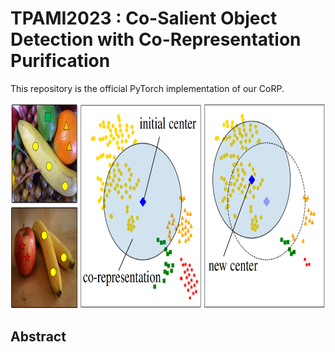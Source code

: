 # **TPAMI2023 : Co-Salient Object Detection with Co-Representation Purification**

This repository is the official PyTorch implementation of our CoRP.

<div align=center><img width="750" height="330" src=./figures/main1.png/></div>

## **Abstract**
